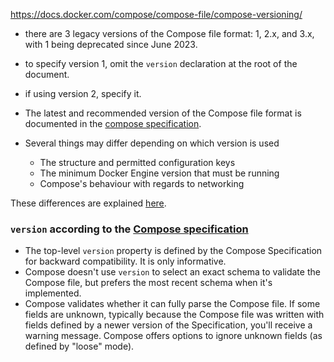 https://docs.docker.com/compose/compose-file/compose-versioning/

- there are 3 legacy versions of the Compose file format: 1, 2.x, and 3.x, with 1 being deprecated since June 2023.
- to specify version 1, omit the `version` declaration at the root of the document.
- if using version 2, specify it.

- The latest and recommended version of the Compose file format is documented in the [compose specification](https://docs.docker.com/compose/compose-file/).

- Several things may differ depending on which version is used
    - The structure and permitted configuration keys
    - The minimum Docker Engine version that must be running
    - Compose's behaviour with regards to networking

These differences are explained [here](https://docs.docker.com/compose/compose-file/compose-versioning/).

### `version` according to the [Compose specification](https://github.com/compose-spec/compose-spec/blob/master/04-version-and-name.md)
- The top-level `version` property is defined by the Compose Specification for backward compatibility. It is only informative.
- Compose doesn't use `version` to select an exact schema to validate the Compose file, but prefers the most recent schema when it's implemented.
- Compose validates whether it can fully parse the Compose file. If some fields are unknown, typically because the Compose file was written with fields defined by a newer version of the Specification, you'll receive a warning message. Compose offers options to ignore unknown fields (as defined by "loose" mode).
